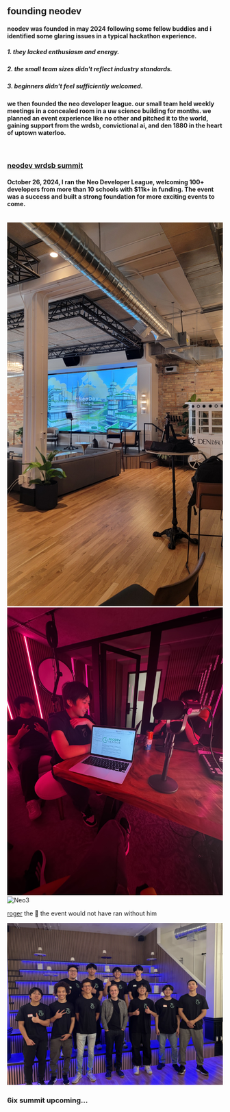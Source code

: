 ## founding neodev

#### neodev was founded in may 2024 following some fellow buddies and i identified some glaring issues in a typical hackathon experience.
##### 1. they lacked enthusiasm and energy.
##### 2. the small team sizes didn't reflect industry standards.
##### 3. beginners didn't feel sufficiently welcomed.

#### we then founded the neo developer league. our small team held weekly meetings in a concealed room in a uw science building for months. we planned an event experience like no other and pitched it to the world, gaining support from the wrdsb, convictional ai, and den 1880 in the heart of uptown waterloo.

</br>

<h3 style="text-decoration: underline;">neodev wrdsb summit</h3>

<h4> October 26, 2024, I ran the Neo Developer League, welcoming 100+ developers from more than 10 schools with <strong style="font-weight: bold;">$11k+</strong> in funding. The event was a success and built a strong foundation for more exciting events to come. </h4>


<br/> 

<img src="../images/neodev/neo1.jpg" alt="Neo1">

<img src="../images/neodev/neo2.jpeg" alt="Neo2">

<img src="../images/neodev/neo3.jpg" alt="Neo3">

<a href="https://rogerkirkness.com/">roger</a> the 🐐 the event would not have ran without him

<img src="../images/neodev/neo5.jpeg" alt="Neo5">

### 6ix summit upcoming...